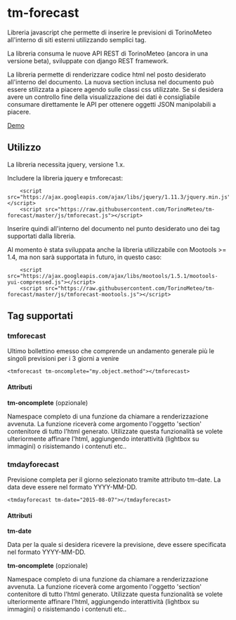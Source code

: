 # tm-forecast
Libreria javascript che permette di inserire le previsioni di TorinoMeteo all'interno di siti esterni utilizzando semplici tag.

La libreria consuma le nuove API REST di TorinoMeteo (ancora in una versione beta), sviluppate con django REST framework.

La libreria permette di renderizzare codice html nel posto desiderato all'interno del documento. La nuova section inclusa nel documento può essere stilizzata a piacere agendo sulle classi css utilizzate. Se si desidera avere un controllo fine della visualizzazione dei dati è consigliabile consumare direttamente le API per ottenere oggetti JSON manipolabili a piacere.

[Demo](http://codepen.io/abidibo/pen/EjrzMb)

## Utilizzo
La libreria necessita jquery, versione 1.x.

Includere la libreria jquery e tmforecast:

        <script src="https://ajax.googleapis.com/ajax/libs/jquery/1.11.3/jquery.min.js"></script>
        <script src="https://raw.githubusercontent.com/TorinoMeteo/tm-forecast/master/js/tmforecast.js"></script>

Inserire quindi all'interno del documento nel punto desiderato uno dei tag supportati dalla libreria.

Al momento è stata sviluppata anche la libreria utilizzabile con Mootools >= 1.4, ma non sarà supportata in futuro, in questo caso:

        <script src="https://ajax.googleapis.com/ajax/libs/mootools/1.5.1/mootools-yui-compressed.js"></script>
        <script src="https://raw.githubusercontent.com/TorinoMeteo/tm-forecast/master/js/tmforecast-mootools.js"></script>

## Tag supportati

### tmforecast

Ultimo bollettino emesso che comprende un andamento generale più le singoli previsioni per i 3 giorni a venire

    <tmforecast tm-oncomplete="my.object.method"></tmforecast>

#### Attributi

__tm-oncomplete__ (opzionale)

Namespace completo di una funzione da chiamare a renderizzazione avvenuta. 
La funzione riceverà come argomento l'oggetto 'section' contenitore di tutto l'html generato. 
Utilizzate questa funzionalità se volete ulteriormente affinare l'html, aggiungendo interattività (lightbox su immagini) o risistemando i contenuti etc..

### tmdayforecast

Previsione completa per il giorno selezionato tramite attributo tm-date. La data deve essere nel formato YYYY-MM-DD.

    <tmdayforecast tm-date="2015-08-07"></tmdayforecast>

#### Attributi

__tm-date__

Data per la quale si desidera ricevere la previsione, deve essere specificata nel formato YYYY-MM-DD.

__tm-oncomplete__ (opzionale)

Namespace completo di una funzione da chiamare a renderizzazione avvenuta. 
La funzione riceverà come argomento l'oggetto 'section' contenitore di tutto l'html generato. 
Utilizzate questa funzionalità se volete ulteriormente affinare l'html, aggiungendo interattività (lightbox su immagini) o risistemando i contenuti etc..

